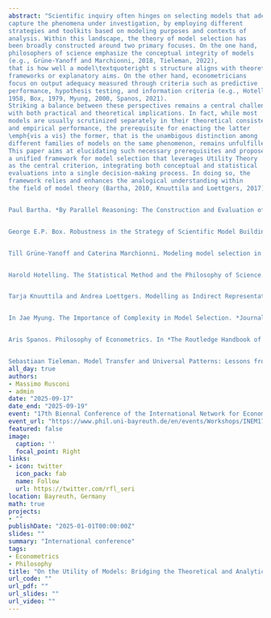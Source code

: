 ```yaml
---
abstract: "Scientific inquiry often hinges on selecting models that adequately
capture the phenomena under investigation, by employing different
strategies and toolkits based on modeling purposes and contexts of
analysis. Within this landscape, the theory of model selection has
been broadly constructed around two primary focuses. On the one hand,
philosophers of science emphasize the conceptual integrity of models
(e.g., Grüne-Yanoff and Marchionni, 2018, Tieleman, 2022),
that is how well a model\textquoteright s structure aligns with theoretical
frameworks or explanatory aims. On the other hand, econometricians
focus on output adequacy measured through criteria such as predictive
performance, hypothesis testing, and information criteria (e.g., Hotelling, 
1958, Box, 1979, Myung, 2000, Spanos, 2021).
Striking a balance between these perspectives remains a central challenge,
with both practical and theoretical implications. In fact, while most
models are usually scrutinized separately in their theoretical consistency
and empirical performance, the prerequisite for enacting the latter
\emph{vis a vis} the former, that is the unambigous distinction among
different families of models on the same phenomenon, remains unfulfilled.
This paper aims at elucidating such necessary prerequisites and proposes
a unified framework for model selection that leverages Utility Theory
as the central criterion, integrating both conceptual and statistical
evaluations into a single decision-making process. In doing so, the
framework relies and enhances the analogical understanding within
the field of model theory (Bartha, 2010, Knuuttila and Loettgers, 2017).


Paul Bartha. *By Parallel Reasoning: The Construction and Evaluation of Analogical Arguments*. Oxford University Press, New York, 2010.


George E.P. Box. Robustness in the Strategy of Scientific Model Building. In *Robustness in Statistics*, pages 201–236. Elsevier, 1979. doi: 10.1016/B978-0-12-438150-6.50018-2.


Till Grüne-Yanoff and Caterina Marchionni. Modeling model selection in model pluralism. *Journal of Economic Methodology*, 25(3):265–275, July 2018. doi: 10.1080/1350178X.2018.1488572.


Harold Hotelling. The Statistical Method and the Philosophy of Science. *The American Statistician*, 12(5):9–14, December 1958. doi: 10.1080/00031305.1958.10482568.


Tarja Knuuttila and Andrea Loettgers. Modelling as Indirect Representation? The Lotka–Volterra Model Revisited. *The British Journal for the Philosophy of Science*, 68(4):1007–1036, December 2017. doi: 10.1093/bjps/axv055.


In Jae Myung. The Importance of Complexity in Model Selection. *Journal of Mathematical Psychology*, 44(1):190–204, March 2000. doi: 10.1006/jmps.1999.1283.


Aris Spanos. Philosophy of Econometrics. In *The Routledge Handbook of the Philosophy of Economics*. Routledge, 2021.


Sebastiaan Tieleman. Model Transfer and Universal Patterns: Lessons from the Yule Process. *Synthese*, 200(4):267, June 2022. doi: 10.1007/s11229-022-03737-4."
all_day: true
authors:
- Massimo Rusconi
- admin
date: "2025-09-17"
date_end: "2025-09-19"
event: "17th Biennal Conference of the International Network for Economic Method (INEM 2025)"
event_url: "https://www.phil.uni-bayreuth.de/en/events/Workshops/INEM17th/index.html"
featured: false
image:
  caption: ''
  focal_point: Right
links:
- icon: twitter
  icon_pack: fab
  name: Follow
  url: https://twitter.com/rfl_seri
location: Bayreuth, Germany
math: true
projects:
- ""
publishDate: "2025-01-01T00:00:00Z"
slides: ""
summary: "International conference"
tags:
- Econometrics
- Philosophy
title: "On the Utility of Models: Bridging the Theoretical and Analytical Sides of Model Selection"
url_code: ""
url_pdf: ""
url_slides: ""
url_video: ""
---
```

